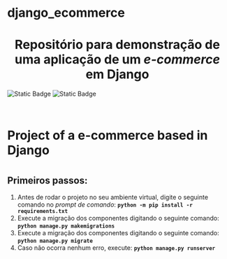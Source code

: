 # django_ecommerce
<h1 align="center">Repositório para demonstração de uma aplicação de um <i>e-commerce</i> em Django</h1>
<p><img alt="Static Badge" src="https://img.shields.io/badge/STATUS-Em%20desenvolvimento-green">
<img alt="Static Badge" src="https://img.shields.io/badge/Language-DJANGO-blue"></p>
<br>
<h1>Project of a e-commerce based in Django<h1>

<h2>Primeiros passos:</h2>
<ol>
<li>Antes de rodar o projeto no seu ambiente virtual, digite o seguinte comando no <i>prompt de comando</i>: <strong><code>python -m pip install -r requirements.txt</code></strong></li>
<li>Execute a migração dos componentes digitando o seguinte comando: <strong><code>python manage.py makemigrations</code></strong></li>
<li>Execute a migração dos componentes digitando o seguinte comando: <code><strong>python manage.py migrate</code></strong></li>
<li>Caso não ocorra nenhum erro, execute: <strong><code>python manage.py runserver</code></strong></li>
</ol>
